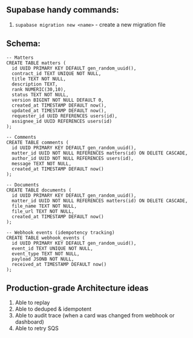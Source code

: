 ## Supabase handy commands:

1. `supabase migration new <name>` - create a new migration file

## Schema:

```
-- Matters
CREATE TABLE matters (
  id UUID PRIMARY KEY DEFAULT gen_random_uuid(),
  contract_id TEXT UNIQUE NOT NULL,
  title TEXT NOT NULL,
  description TEXT,
  rank NUMERIC(30,10),
  status TEXT NOT NULL,
  version BIGINT NOT NULL DEFAULT 0,
  created_at TIMESTAMP DEFAULT now(),
  updated_at TIMESTAMP DEFAULT now(),
  requester_id UUID REFERENCES users(id),
  assignee_id UUID REFERENCES users(id)
);

-- Comments
CREATE TABLE comments (
  id UUID PRIMARY KEY DEFAULT gen_random_uuid(),
  matter_id UUID NOT NULL REFERENCES matters(id) ON DELETE CASCADE,
  author_id UUID NOT NULL REFERENCES users(id),
  message TEXT NOT NULL,
  created_at TIMESTAMP DEFAULT now()
);

-- Documents
CREATE TABLE documents (
  id UUID PRIMARY KEY DEFAULT gen_random_uuid(),
  matter_id UUID NOT NULL REFERENCES matters(id) ON DELETE CASCADE,
  file_name TEXT NOT NULL,
  file_url TEXT NOT NULL,
  created_at TIMESTAMP DEFAULT now()
);

-- Webhook events (idempotency tracking)
CREATE TABLE webhook_events (
  id UUID PRIMARY KEY DEFAULT gen_random_uuid(),
  event_id TEXT UNIQUE NOT NULL,
  event_type TEXT NOT NULL,
  payload JSONB NOT NULL,
  received_at TIMESTAMP DEFAULT now()
);
```

## Production-grade Architecture ideas

1. Able to replay
2. Able to deduped & idempotent
3. Able to audit trace (when a card was changed from webhook or dashboard)
4. Able to retry SQS
